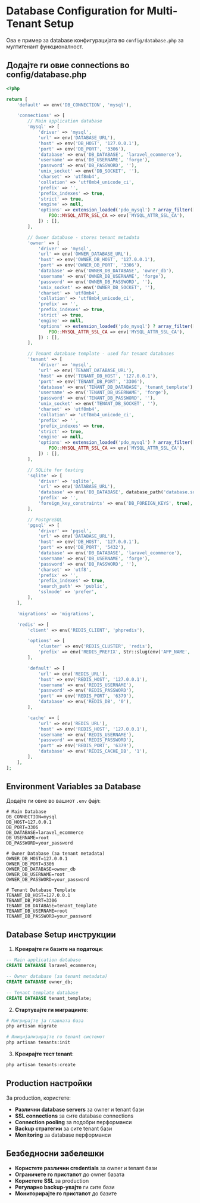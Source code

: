 # Database Configuration for Multi-Tenant Setup

Ова е пример за database конфигурацијата во `config/database.php` за мултитенант функционалност.

## Додајте ги овие connections во config/database.php

```php
<?php

return [
    'default' => env('DB_CONNECTION', 'mysql'),

    'connections' => [
        // Main application database
        'mysql' => [
            'driver' => 'mysql',
            'url' => env('DATABASE_URL'),
            'host' => env('DB_HOST', '127.0.0.1'),
            'port' => env('DB_PORT', '3306'),
            'database' => env('DB_DATABASE', 'laravel_ecommerce'),
            'username' => env('DB_USERNAME', 'forge'),
            'password' => env('DB_PASSWORD', ''),
            'unix_socket' => env('DB_SOCKET', ''),
            'charset' => 'utf8mb4',
            'collation' => 'utf8mb4_unicode_ci',
            'prefix' => '',
            'prefix_indexes' => true,
            'strict' => true,
            'engine' => null,
            'options' => extension_loaded('pdo_mysql') ? array_filter([
                PDO::MYSQL_ATTR_SSL_CA => env('MYSQL_ATTR_SSL_CA'),
            ]) : [],
        ],

        // Owner database - stores tenant metadata
        'owner' => [
            'driver' => 'mysql',
            'url' => env('OWNER_DATABASE_URL'),
            'host' => env('OWNER_DB_HOST', '127.0.0.1'),
            'port' => env('OWNER_DB_PORT', '3306'),
            'database' => env('OWNER_DB_DATABASE', 'owner_db'),
            'username' => env('OWNER_DB_USERNAME', 'forge'),
            'password' => env('OWNER_DB_PASSWORD', ''),
            'unix_socket' => env('OWNER_DB_SOCKET', ''),
            'charset' => 'utf8mb4',
            'collation' => 'utf8mb4_unicode_ci',
            'prefix' => '',
            'prefix_indexes' => true,
            'strict' => true,
            'engine' => null,
            'options' => extension_loaded('pdo_mysql') ? array_filter([
                PDO::MYSQL_ATTR_SSL_CA => env('MYSQL_ATTR_SSL_CA'),
            ]) : [],
        ],

        // Tenant database template - used for tenant databases
        'tenant' => [
            'driver' => 'mysql',
            'url' => env('TENANT_DATABASE_URL'),
            'host' => env('TENANT_DB_HOST', '127.0.0.1'),
            'port' => env('TENANT_DB_PORT', '3306'),
            'database' => env('TENANT_DB_DATABASE', 'tenant_template'),
            'username' => env('TENANT_DB_USERNAME', 'forge'),
            'password' => env('TENANT_DB_PASSWORD', ''),
            'unix_socket' => env('TENANT_DB_SOCKET', ''),
            'charset' => 'utf8mb4',
            'collation' => 'utf8mb4_unicode_ci',
            'prefix' => '',
            'prefix_indexes' => true,
            'strict' => true,
            'engine' => null,
            'options' => extension_loaded('pdo_mysql') ? array_filter([
                PDO::MYSQL_ATTR_SSL_CA => env('MYSQL_ATTR_SSL_CA'),
            ]) : [],
        ],

        // SQLite for testing
        'sqlite' => [
            'driver' => 'sqlite',
            'url' => env('DATABASE_URL'),
            'database' => env('DB_DATABASE', database_path('database.sqlite')),
            'prefix' => '',
            'foreign_key_constraints' => env('DB_FOREIGN_KEYS', true),
        ],

        // PostgreSQL
        'pgsql' => [
            'driver' => 'pgsql',
            'url' => env('DATABASE_URL'),
            'host' => env('DB_HOST', '127.0.0.1'),
            'port' => env('DB_PORT', '5432'),
            'database' => env('DB_DATABASE', 'laravel_ecommerce'),
            'username' => env('DB_USERNAME', 'forge'),
            'password' => env('DB_PASSWORD', ''),
            'charset' => 'utf8',
            'prefix' => '',
            'prefix_indexes' => true,
            'search_path' => 'public',
            'sslmode' => 'prefer',
        ],
    ],

    'migrations' => 'migrations',

    'redis' => [
        'client' => env('REDIS_CLIENT', 'phpredis'),

        'options' => [
            'cluster' => env('REDIS_CLUSTER', 'redis'),
            'prefix' => env('REDIS_PREFIX', Str::slug(env('APP_NAME', 'laravel'), '_').'_database_'),
        ],

        'default' => [
            'url' => env('REDIS_URL'),
            'host' => env('REDIS_HOST', '127.0.0.1'),
            'username' => env('REDIS_USERNAME'),
            'password' => env('REDIS_PASSWORD'),
            'port' => env('REDIS_PORT', '6379'),
            'database' => env('REDIS_DB', '0'),
        ],

        'cache' => [
            'url' => env('REDIS_URL'),
            'host' => env('REDIS_HOST', '127.0.0.1'),
            'username' => env('REDIS_USERNAME'),
            'password' => env('REDIS_PASSWORD'),
            'port' => env('REDIS_PORT', '6379'),
            'database' => env('REDIS_CACHE_DB', '1'),
        ],
    ],
];
```

## Environment Variables за Database

Додајте ги овие во вашиот `.env` фајл:

```env
# Main Database
DB_CONNECTION=mysql
DB_HOST=127.0.0.1
DB_PORT=3306
DB_DATABASE=laravel_ecommerce
DB_USERNAME=root
DB_PASSWORD=your_password

# Owner Database (за tenant metadata)
OWNER_DB_HOST=127.0.0.1
OWNER_DB_PORT=3306
OWNER_DB_DATABASE=owner_db
OWNER_DB_USERNAME=root
OWNER_DB_PASSWORD=your_password

# Tenant Database Template
TENANT_DB_HOST=127.0.0.1
TENANT_DB_PORT=3306
TENANT_DB_DATABASE=tenant_template
TENANT_DB_USERNAME=root
TENANT_DB_PASSWORD=your_password
```

## Database Setup инструкции

1. **Креирајте ги базите на податоци**:

```sql
-- Main application database
CREATE DATABASE laravel_ecommerce;

-- Owner database (за tenant metadata)
CREATE DATABASE owner_db;

-- Tenant template database
CREATE DATABASE tenant_template;
```

2. **Стартувајте ги миграциите**:

```bash
# Мигрирајте ја главната база
php artisan migrate

# Иницијализирајте го tenant системот
php artisan tenants:init
```

3. **Креирајте тест tenant**:

```bash
php artisan tenants:create
```

## Production настройки

За production, користете:

-   **Различни database servers** за owner и tenant бази
-   **SSL connections** за сите database connections
-   **Connection pooling** за подобри перформанси
-   **Backup стратегии** за сите tenant бази
-   **Monitoring** за database перформанси

## Безбедносни забелешки

-   **Користете различни credentials** за owner и tenant бази
-   **Ограничете го пристапот** до owner базата
-   **Користете SSL** за production
-   **Регуларно backup-увајте** ги сите бази
-   **Мониторирајте го пристапот** до базите
